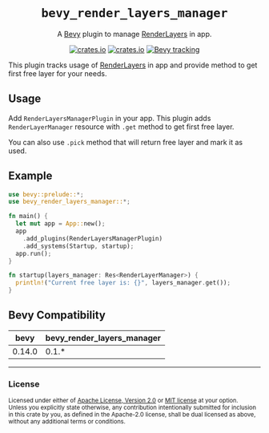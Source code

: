 <div align="center">

# `bevy_render_layers_manager`
A [Bevy](https://github.com/bevyengine/bevy) plugin to manage [RenderLayers](https://docs.rs/bevy/latest/bevy/render/view/struct.RenderLayers.html) in app.

[![crates.io](https://img.shields.io/crates/v/bevy_render_layers_manager)](https://crates.io/crates/bevy_render_layers_manager)
[![crates.io](https://img.shields.io/crates/d/bevy_render_layers_manager)](https://crates.io/crates/bevy_render_layers_manager)
[![Bevy tracking](https://img.shields.io/badge/Bevy%20tracking-released%20version-lightblue)](https://github.com/bevyengine/bevy/blob/main/docs/plugins_guidelines.md#main-branch-tracking)
</div>

This plugin tracks usage of [RenderLayers](https://docs.rs/bevy/latest/bevy/render/view/struct.RenderLayers.html) in app and provide method to get first free layer for your needs.

## Usage

Add `RenderLayersManagerPlugin` in your app. This plugin adds `RenderLayerManager` resource with `.get` method to get first free layer.

You can also use `.pick` method that will return free layer and mark it as used.

## Example

```rust
use bevy::prelude::*;
use bevy_render_layers_manager::*;

fn main() {
  let mut app = App::new();
  app
    .add_plugins(RenderLayersManagerPlugin)
    .add_systems(Startup, startup);
  app.run();
}

fn startup(layers_manager: Res<RenderLayerManager>) {
  println!("Current free layer is: {}", layers_manager.get());
}
```

## Bevy Compatibility

| bevy | bevy_render_layers_manager |
|-|-
| 0.14.0 | 0.1.* |

---
### License
<sup>
Licensed under either of <a href="LICENSE-APACHE">Apache License, Version
2.0</a> or <a href="LICENSE-MIT">MIT license</a> at your option.
</sup>
<br>
<sub>
Unless you explicitly state otherwise, any contribution intentionally submitted
for inclusion in this crate by you, as defined in the Apache-2.0 license, shall
be dual licensed as above, without any additional terms or conditions.
</sub>
